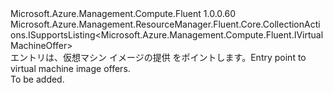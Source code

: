 <Type Name="IVirtualMachineOffers" FullName="Microsoft.Azure.Management.Compute.Fluent.IVirtualMachineOffers">
  <TypeSignature Language="C#" Value="public interface IVirtualMachineOffers : Microsoft.Azure.Management.ResourceManager.Fluent.Core.CollectionActions.ISupportsListing&lt;Microsoft.Azure.Management.Compute.Fluent.IVirtualMachineOffer&gt;" />
  <TypeSignature Language="ILAsm" Value=".class public interface auto ansi abstract IVirtualMachineOffers implements class Microsoft.Azure.Management.ResourceManager.Fluent.Core.CollectionActions.ISupportsListing`1&lt;class Microsoft.Azure.Management.Compute.Fluent.IVirtualMachineOffer&gt;" />
  <TypeSignature Language="DocId" Value="T:Microsoft.Azure.Management.Compute.Fluent.IVirtualMachineOffers" />
  <TypeSignature Language="VB.NET" Value="Public Interface IVirtualMachineOffers&#xA;Implements ISupportsListing(Of IVirtualMachineOffer)" />
  <TypeSignature Language="F#" Value="type IVirtualMachineOffers = interface&#xA;    interface ISupportsListing&lt;IVirtualMachineOffer&gt;" />
  <AssemblyInfo>
    <AssemblyName>Microsoft.Azure.Management.Compute.Fluent</AssemblyName>
    <AssemblyVersion>1.0.0.60</AssemblyVersion>
  </AssemblyInfo>
  <Interfaces>
    <Interface>
      <InterfaceName>Microsoft.Azure.Management.ResourceManager.Fluent.Core.CollectionActions.ISupportsListing&lt;Microsoft.Azure.Management.Compute.Fluent.IVirtualMachineOffer&gt;</InterfaceName>
    </Interface>
  </Interfaces>
  <Docs>
    <summary>
            <span data-ttu-id="eedcb-101">エントリは、仮想マシン イメージの提供 をポイントします。</span><span class="sxs-lookup"><span data-stu-id="eedcb-101">Entry point to virtual machine image offers.</span></span>
            </summary>
    <remarks>To be added.</remarks>
  </Docs>
  <Members />
</Type>